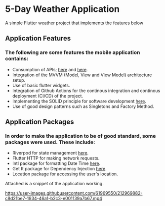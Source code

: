 
# 5-Day Weather Application

A simple Flutter weather project that implements the features below


## Application Features
### The following are some features the mobile application contains:
- Consumption of APIs; [here](https://openweathermap.org/forecast5) and [here](https://openweathermap.org/current).
- Integration of the MVVM (Model, View and View Model) architecture setup.
- Use of basic flutter widgets.
- Integration of Github Actions for the continous integration and continous deployment (CI/CD) of the project.
- Implementing the SOLID principle for software development [here](https://www.freecodecamp.org/news/solid-principles-explained-in-plain-english/).
- Use of good design patterns such as Singletons and Factory Method.

## Application Packages
### In order to make the application to be of good standard, some packages were used. These include:
- Riverpod for state management [here](https://riverpod.dev/).
- Flutter HTTP for making network requests.
- Intl package for formatting Date Time [here](https://pub.dev/packages/intl).
- Get It package for Dependency Injection [here](https://pub.dev/packages/get_it).
- Location package for accessing the user's location.

Attached is a snippet of the application working.

https://user-images.githubusercontent.com/61969550/212969882-c8d21be7-1934-46a1-b2c3-e001139a7b67.mp4
